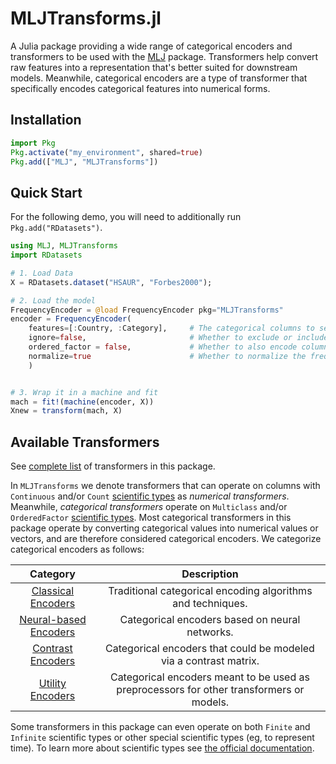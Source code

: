 # MLJTransforms.jl

A Julia package providing a wide range of categorical encoders and transformers to be used with the [MLJ](https://juliaai.github.io/MLJ.jl/dev/) package. Transformers help convert raw features into a representation that's better suited for downstream models. Meanwhile, categorical encoders are a type of transformer that specifically encodes categorical features into numerical forms. 

## Installation

```julia
import Pkg
Pkg.activate("my_environment", shared=true)
Pkg.add(["MLJ", "MLJTransforms"])
```

## Quick Start

For the following demo, you will need to additionally run `Pkg.add("RDatasets")`.

```julia
using MLJ, MLJTransforms
import RDatasets

# 1. Load Data
X = RDatasets.dataset("HSAUR", "Forbes2000");

# 2. Load the model
FrequencyEncoder = @load FrequencyEncoder pkg="MLJTransforms"
encoder = FrequencyEncoder(
    features=[:Country, :Category],     # The categorical columns to select
    ignore=false,                       # Whether to exclude or include selected columns
    ordered_factor = false,             # Whether to also encode columns of ordered factor elements
    normalize=true                      # Whether to normalize the frequencies used for encoding
    )


# 3. Wrap it in a machine and fit
mach = fit!(machine(encoder, X))
Xnew = transform(mach, X)
```

## Available Transformers
See [complete list](transformers/all_transformers) of transformers in this package.

In `MLJTransforms` we denote transformers that can operate on columns with `Continuous` and/or `Count` [scientific types](https://juliaai.github.io/ScientificTypes.jl/dev/) as *numerical transformers*. Meanwhile, *categorical transformers* operate on `Multiclass` and/or `OrderedFactor` [scientific types](https://juliaai.github.io/ScientificTypes.jl/dev/). Most categorical transformers in this package operate by converting categorical values into numerical values or vectors, and are therefore considered categorical encoders. We categorize categorical encoders as follows:


| **Category**                | **Description**                                                                 |
|:---------------------------:|:-------------------------------------------------------------------------------:|
| [Classical Encoders](transformers/classical.md)       | Traditional categorical encoding algorithms and techniques.                 |
| [Neural-based Encoders](transformers/neural)    | Categorical encoders based on neural networks.                                  |
| [Contrast Encoders](transformers/contrast.md)        | Categorical encoders that could be modeled via a contrast matrix.                             |
| [Utility Encoders](transformers/utility.md)         | Categorical encoders meant to be used as preprocessors for other transformers or models.|


Some transformers in this package can even operate on both `Finite` and `Infinite` scientific types or other special scientific types (eg, to represent time). To learn more about scientific types see [the official documentation](https://juliaai.github.io/ScientificTypes.jl/dev/#Type-hierarchy).